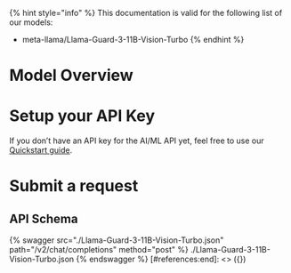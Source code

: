 [#references:start]: <> ({ "template": "openapi" })
{% hint style="info" %}
This documentation is valid for the following list of our models:
* meta-llama/Llama-Guard-3-11B-Vision-Turbo
{% endhint %}

# Model Overview


# Setup your API Key
If you don’t have an API key for the AI/ML API yet, feel free to use our [Quickstart guide](https://docs.aimlapi.com/quickstart/setting-up).

# Submit a request
## API Schema
{% swagger src="./Llama-Guard-3-11B-Vision-Turbo.json" path="/v2/chat/completions" method="post" %}
./Llama-Guard-3-11B-Vision-Turbo.json
{% endswagger %}
[#references:end]: <> ({})
